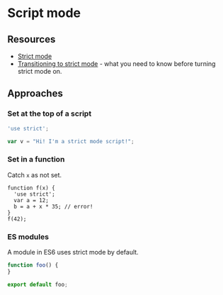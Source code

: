 # Script mode

## Resources

- [Strict mode](https://developer.mozilla.org/en-US/docs/Web/JavaScript/Reference/Strict_mode)
- [Transitioning to strict mode](https://developer.mozilla.org/en-US/docs/Web/JavaScript/Reference/Strict_mode/Transitioning_to_strict_mode) - what you need to know before turning strict mode on.


## Approaches

### Set at the top of a script

```javascript
'use strict';

var v = "Hi! I'm a strict mode script!";
```

### Set in a function

Catch `x` as not set.

```javacsript
function f(x) {
  'use strict';
  var a = 12;
  b = a + x * 35; // error!
}
f(42);
```

### ES modules

A module in ES6 uses strict mode by default.

```javascript
function foo() {
}

export default foo;
```
